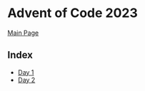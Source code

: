 # Advent of Code 2023
[Main Page](https://adventofcode.com/2023)

## Index

* [Day 1](1.md)
* [Day 2](2.md)